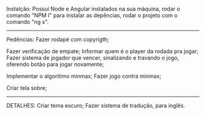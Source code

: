 Instalção:
Possuí Node e Angular instalados na sua máquina, rodar o comando "NPM I" para instalar as depências, rodar o projeto com o comando "ng s".

-------------------------------------------

Pedências:
Fazer rodapé com copyrigth;

Fazer verificação de empate;
Informar quem é o player da rodada pra jogar;
Fazer sistema de jogador que vencer, sinalizando e travando o jogo, oferendo botão para jogar novamente;

Implementar o algoritimo minmax;
Fazer jogo contra minmax;

Criar tela sobre;

-------------------------------------------

DETALHES:
Criar tema escuro;
Fazer sistema de tradução, para inglês.